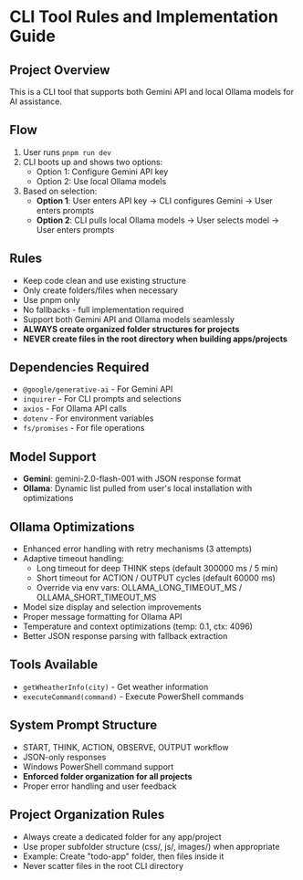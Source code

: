# CLI Tool Rules and Implementation Guide

## Project Overview

This is a CLI tool that supports both Gemini API and local Ollama models for AI assistance.

## Flow

1. User runs `pnpm run dev`
2. CLI boots up and shows two options:
   - Option 1: Configure Gemini API key
   - Option 2: Use local Ollama models
3. Based on selection:
   - **Option 1**: User enters API key → CLI configures Gemini → User enters prompts
   - **Option 2**: CLI pulls local Ollama models → User selects model → User enters prompts

## Rules

- Keep code clean and use existing structure
- Only create folders/files when necessary
- Use pnpm only
- No fallbacks - full implementation required
- Support both Gemini API and Ollama models seamlessly
- **ALWAYS create organized folder structures for projects**
- **NEVER create files in the root directory when building apps/projects**

## Dependencies Required

- `@google/generative-ai` - For Gemini API
- `inquirer` - For CLI prompts and selections
- `axios` - For Ollama API calls
- `dotenv` - For environment variables
- `fs/promises` - For file operations

## Model Support

- **Gemini**: gemini-2.0-flash-001 with JSON response format
- **Ollama**: Dynamic list pulled from user's local installation with optimizations

## Ollama Optimizations

- Enhanced error handling with retry mechanisms (3 attempts)
- Adaptive timeout handling:
  - Long timeout for deep THINK steps (default 300000 ms / 5 min)
  - Short timeout for ACTION / OUTPUT cycles (default 60000 ms)
  - Override via env vars: OLLAMA_LONG_TIMEOUT_MS / OLLAMA_SHORT_TIMEOUT_MS
- Model size display and selection improvements
- Proper message formatting for Ollama API
- Temperature and context optimizations (temp: 0.1, ctx: 4096)
- Better JSON response parsing with fallback extraction

## Tools Available

- `getWheatherInfo(city)` - Get weather information
- `executeCommand(command)` - Execute PowerShell commands

## System Prompt Structure

- START, THINK, ACTION, OBSERVE, OUTPUT workflow
- JSON-only responses
- Windows PowerShell command support
- **Enforced folder organization for all projects**
- Proper error handling and user feedback

## Project Organization Rules

- Always create a dedicated folder for any app/project
- Use proper subfolder structure (css/, js/, images/) when appropriate
- Example: Create "todo-app" folder, then files inside it
- Never scatter files in the root CLI directory
